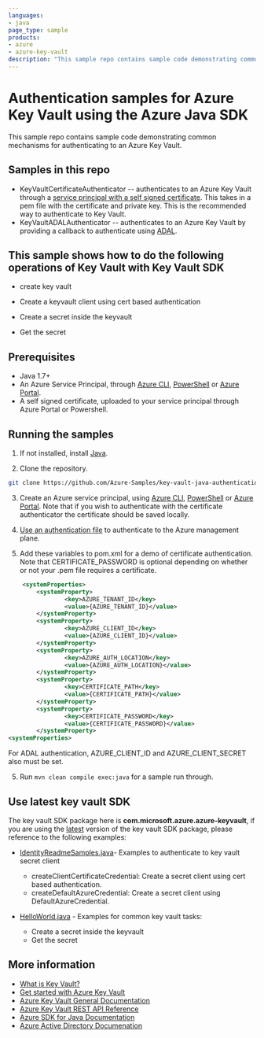 ```yaml
---
languages:
- java
page_type: sample
products:
- azure
- azure-key-vault
description: "This sample repo contains sample code demonstrating common mechanisms for authenticating to an Azure Key Vault."
---
```


# Authentication samples for Azure Key Vault using the Azure Java SDK

This sample repo contains sample code demonstrating common mechanisms for authenticating to an Azure Key Vault.

## Samples in this repo
* KeyVaultCertificateAuthenticator -- authenticates to an Azure Key Vault through a [service principal with a self signed certificate](https://docs.microsoft.com/en-us/cli/azure/create-an-azure-service-principal-azure-cli?toc=%2Fazure%2Fazure-resource-manager%2Ftoc.json&view=azure-cli-latest#create-a-service-principal-with-a-self-signed-certificate). This takes in a pem file with the certificate and private key. This is the recommended way to authenticate to Key Vault.
* KeyVaultADALAuthenticator -- authenticates to an Azure Key Vault by providing a callback to authenticate using [ADAL](https://github.com/AzureAD/azure-activedirectory-library-for-java).

## This sample shows how to do the following operations of Key Vault with Key Vault SDK

* create key vault

* Create a keyvault client using cert based authentication

* Create a secret inside the keyvault

* Get the secret

## Prerequisites
- Java 1.7+
- An Azure Service Principal, through [Azure CLI](http://azure.microsoft.com/documentation/articles/resource-group-authenticate-service-principal-cli/),
[PowerShell](http://azure.microsoft.com/documentation/articles/resource-group-authenticate-service-principal/)
or [Azure Portal](http://azure.microsoft.com/documentation/articles/resource-group-create-service-principal-portal/).
- A self signed certificate, uploaded to your service principal through Azure Portal or Powershell.

## Running the samples
1. If not installed, install [Java](https://www.java.com/en/download/help/download_options.xml).

2. Clone the repository.
```bash
git clone https://github.com/Azure-Samples/key-vault-java-authentication.git
```
3. Create an Azure service principal, using
[Azure CLI](http://azure.microsoft.com/documentation/articles/resource-group-authenticate-service-principal-cli/),
[PowerShell](http://azure.microsoft.com/documentation/articles/resource-group-authenticate-service-principal/)
or [Azure Portal](http://azure.microsoft.com/documentation/articles/resource-group-create-service-principal-portal/).
Note that if you wish to authenticate with the certificate authenticator the certificate should be saved locally.

4. [Use an authentication file](https://github.com/Azure/azure-libraries-for-java/blob/master/AUTH.md#using-an-authentication-file) to authenticate to the Azure management plane.

4. Add these variables to pom.xml for a demo of certificate authentication. Note that CERTIFICATE_PASSWORD is optional depending on whether or not your .pem file requires a certificate.
```xml
    <systemProperties>
        <systemProperty>
                <key>AZURE_TENANT_ID</key>
                <value>{AZURE_TENANT_ID}</value>
        </systemProperty>
        <systemProperty>
                <key>AZURE_CLIENT_ID</key>
                <value>{AZURE_CLIENT_ID}</value>
        </systemProperty>
        <systemProperty>
                <key>AZURE_AUTH_LOCATION</key>
                <value>{AZURE_AUTH_LOCATION}</value>
        </systemProperty>
        <systemProperty>
                <key>CERTIFICATE_PATH</key>
                <value>{CERTIFICATE_PATH}</value>
        </systemProperty>
        <systemProperty>
                <key>CERTIFICATE_PASSWORD</key>
                <value>{CERTIFICATE_PASSWORD}</value>
        </systemProperty>
<systemProperties>

```

For ADAL authentication, AZURE_CLIENT_ID and AZURE_CLIENT_SECRET also must be set.

5. Run ```mvn clean compile exec:java``` for a sample run through.

## Use latest key vault SDK

The key vault SDK package  here is **com.microsoft.azure.azure-keyvault**, if you are using the [latest](https://search.maven.org/artifact/com.azure/azure-security-keyvault-secrets) version of the key vault SDK package, please reference to the following examples:

* [IdentityReadmeSamples.java](https://github.com/Azure/azure-sdk-for-java/blob/master/sdk/keyvault/azure-security-keyvault-secrets/src/samples/java/com/azure/security/keyvault/secrets/IdentityReadmeSamples.java)- Examples to authenticate to key vault secret client

    * createClientCertificateCredential: Create a secret client using cert based authentication.
    * createDefaultAzureCredential: Create a secret client using DefaultAzureCredential.

* [HelloWorld.java](https://github.com/Azure/azure-sdk-for-java/blob/master/sdk/keyvault/azure-security-keyvault-secrets/src/samples/java/com/azure/security/keyvault/secrets/HelloWorld.java)  - Examples for common key vault tasks:

    * Create a secret inside the keyvault
    * Get the secret

## More information

* [What is Key Vault?](https://docs.microsoft.com/en-us/azure/key-vault/key-vault-whatis)
* [Get started with Azure Key Vault](https://docs.microsoft.com/en-us/azure/key-vault/key-vault-get-started)
* [Azure Key Vault General Documentation](https://docs.microsoft.com/en-us/azure/key-vault/)
* [Azure Key Vault REST API Reference](https://docs.microsoft.com/en-us/rest/api/keyvault/)
* [Azure SDK for Java Documentation](https://docs.microsoft.com/en-us/java/api/overview/azure/keyvault)
* [Azure Active Directory Documenation](https://docs.microsoft.com/en-us/azure/active-directory/)
